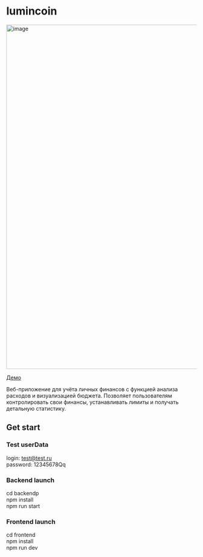 # lumincoin

<img width="1360" height="911" alt="image" src="https://github.com/user-attachments/assets/9add64a9-1f72-43f6-9608-bacfc2be9586" />

<a href="https://dron-olya7.github.io/lumincoin/">Демо</a>

Веб-приложение для учёта личных финансов с функцией анализа расходов и визуализацией бюджета. Позволяет пользователям контролировать свои финансы, устанавливать лимиты и получать детальную статистику.

## Get start

### Test userData

login: test@test.ru <br>
password: 12345678Qq

### Backend launch


cd backendp <br>
npm install <br>
npm run start 

### Frontend launch

cd frontend <br>
npm install <br>
npm run dev

